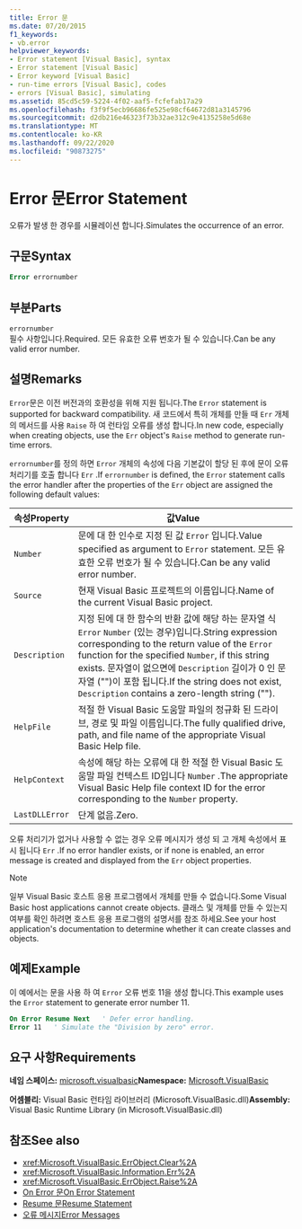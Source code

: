 ```yaml
---
title: Error 문
ms.date: 07/20/2015
f1_keywords:
- vb.error
helpviewer_keywords:
- Error statement [Visual Basic], syntax
- Error statement [Visual Basic]
- Error keyword [Visual Basic]
- run-time errors [Visual Basic], codes
- errors [Visual Basic], simulating
ms.assetid: 85cd5c59-5224-4f02-aaf5-fcfefab17a29
ms.openlocfilehash: f3f9f5ecb96686fe525e98cf64672d81a3145796
ms.sourcegitcommit: d2db216e46323f73b32ae312c9e4135258e5d68e
ms.translationtype: MT
ms.contentlocale: ko-KR
ms.lasthandoff: 09/22/2020
ms.locfileid: "90873275"
---
```

# <a name="error-statement"></a><span data-ttu-id="447ff-102">Error 문</span><span class="sxs-lookup"><span data-stu-id="447ff-102">Error Statement</span></span>

<span data-ttu-id="447ff-103">오류가 발생 한 경우를 시뮬레이션 합니다.</span><span class="sxs-lookup"><span data-stu-id="447ff-103">Simulates the occurrence of an error.</span></span>  
  
## <a name="syntax"></a><span data-ttu-id="447ff-104">구문</span><span class="sxs-lookup"><span data-stu-id="447ff-104">Syntax</span></span>  
  
```vb  
Error errornumber  
```  
  
## <a name="parts"></a><span data-ttu-id="447ff-105">부분</span><span class="sxs-lookup"><span data-stu-id="447ff-105">Parts</span></span>  

 `errornumber`  
 <span data-ttu-id="447ff-106">필수 사항입니다.</span><span class="sxs-lookup"><span data-stu-id="447ff-106">Required.</span></span> <span data-ttu-id="447ff-107">모든 유효한 오류 번호가 될 수 있습니다.</span><span class="sxs-lookup"><span data-stu-id="447ff-107">Can be any valid error number.</span></span>  
  
## <a name="remarks"></a><span data-ttu-id="447ff-108">설명</span><span class="sxs-lookup"><span data-stu-id="447ff-108">Remarks</span></span>  

 <span data-ttu-id="447ff-109">`Error`문은 이전 버전과의 호환성을 위해 지원 됩니다.</span><span class="sxs-lookup"><span data-stu-id="447ff-109">The `Error` statement is supported for backward compatibility.</span></span> <span data-ttu-id="447ff-110">새 코드에서 특히 개체를 만들 때 `Err` 개체의 메서드를 사용 `Raise` 하 여 런타임 오류를 생성 합니다.</span><span class="sxs-lookup"><span data-stu-id="447ff-110">In new code, especially when creating objects, use the `Err` object's `Raise` method to generate run-time errors.</span></span>  
  
 <span data-ttu-id="447ff-111">`errornumber`를 정의 하면 `Error` 개체의 속성에 다음 기본값이 할당 된 후에 문이 오류 처리기를 호출 합니다 `Err` .</span><span class="sxs-lookup"><span data-stu-id="447ff-111">If `errornumber` is defined, the `Error` statement calls the error handler after the properties of the `Err` object are assigned the following default values:</span></span>  
  
|<span data-ttu-id="447ff-112">속성</span><span class="sxs-lookup"><span data-stu-id="447ff-112">Property</span></span>|<span data-ttu-id="447ff-113">값</span><span class="sxs-lookup"><span data-stu-id="447ff-113">Value</span></span>|  
|--------------|-----------|  
|`Number`|<span data-ttu-id="447ff-114">문에 대 한 인수로 지정 된 값 `Error` 입니다.</span><span class="sxs-lookup"><span data-stu-id="447ff-114">Value specified as argument to `Error` statement.</span></span> <span data-ttu-id="447ff-115">모든 유효한 오류 번호가 될 수 있습니다.</span><span class="sxs-lookup"><span data-stu-id="447ff-115">Can be any valid error number.</span></span>|  
|`Source`|<span data-ttu-id="447ff-116">현재 Visual Basic 프로젝트의 이름입니다.</span><span class="sxs-lookup"><span data-stu-id="447ff-116">Name of the current Visual Basic project.</span></span>|  
|`Description`|<span data-ttu-id="447ff-117">지정 된에 대 한 함수의 반환 값에 해당 하는 문자열 식 `Error` `Number` (있는 경우)입니다.</span><span class="sxs-lookup"><span data-stu-id="447ff-117">String expression corresponding to the return value of the `Error` function for the specified `Number`, if this string exists.</span></span> <span data-ttu-id="447ff-118">문자열이 없으면에 `Description` 길이가 0 인 문자열 ("")이 포함 됩니다.</span><span class="sxs-lookup"><span data-stu-id="447ff-118">If the string does not exist, `Description` contains a zero-length string ("").</span></span>|  
|`HelpFile`|<span data-ttu-id="447ff-119">적절 한 Visual Basic 도움말 파일의 정규화 된 드라이브, 경로 및 파일 이름입니다.</span><span class="sxs-lookup"><span data-stu-id="447ff-119">The fully qualified drive, path, and file name of the appropriate Visual Basic Help file.</span></span>|  
|`HelpContext`|<span data-ttu-id="447ff-120">속성에 해당 하는 오류에 대 한 적절 한 Visual Basic 도움말 파일 컨텍스트 ID입니다 `Number` .</span><span class="sxs-lookup"><span data-stu-id="447ff-120">The appropriate Visual Basic Help file context ID for the error corresponding to the `Number` property.</span></span>|  
|`LastDLLError`|<span data-ttu-id="447ff-121">단계 없음.</span><span class="sxs-lookup"><span data-stu-id="447ff-121">Zero.</span></span>|  
  
 <span data-ttu-id="447ff-122">오류 처리기가 없거나 사용할 수 없는 경우 오류 메시지가 생성 되 고 개체 속성에서 표시 됩니다 `Err` .</span><span class="sxs-lookup"><span data-stu-id="447ff-122">If no error handler exists, or if none is enabled, an error message is created and displayed from the `Err` object properties.</span></span>  
  
> [!NOTE]
> <span data-ttu-id="447ff-123">일부 Visual Basic 호스트 응용 프로그램에서 개체를 만들 수 없습니다.</span><span class="sxs-lookup"><span data-stu-id="447ff-123">Some Visual Basic host applications cannot create objects.</span></span> <span data-ttu-id="447ff-124">클래스 및 개체를 만들 수 있는지 여부를 확인 하려면 호스트 응용 프로그램의 설명서를 참조 하세요.</span><span class="sxs-lookup"><span data-stu-id="447ff-124">See your host application's documentation to determine whether it can create classes and objects.</span></span>  
  
## <a name="example"></a><span data-ttu-id="447ff-125">예제</span><span class="sxs-lookup"><span data-stu-id="447ff-125">Example</span></span>  

 <span data-ttu-id="447ff-126">이 예에서는 문을 사용 하 여 `Error` 오류 번호 11을 생성 합니다.</span><span class="sxs-lookup"><span data-stu-id="447ff-126">This example uses the `Error` statement to generate error number 11.</span></span>  
  
```vb  
On Error Resume Next   ' Defer error handling.  
Error 11   ' Simulate the "Division by zero" error.  
```  
  
## <a name="requirements"></a><span data-ttu-id="447ff-127">요구 사항</span><span class="sxs-lookup"><span data-stu-id="447ff-127">Requirements</span></span>  

 <span data-ttu-id="447ff-128">**네임 스페이스:** [microsoft.visualbasic](../runtime-library-members.md)</span><span class="sxs-lookup"><span data-stu-id="447ff-128">**Namespace:** [Microsoft.VisualBasic](../runtime-library-members.md)</span></span>  
  
 <span data-ttu-id="447ff-129">**어셈블리:** Visual Basic 런타임 라이브러리 (Microsoft.VisualBasic.dll)</span><span class="sxs-lookup"><span data-stu-id="447ff-129">**Assembly:** Visual Basic Runtime Library (in Microsoft.VisualBasic.dll)</span></span>  
  
## <a name="see-also"></a><span data-ttu-id="447ff-130">참조</span><span class="sxs-lookup"><span data-stu-id="447ff-130">See also</span></span>

- <xref:Microsoft.VisualBasic.ErrObject.Clear%2A>
- <xref:Microsoft.VisualBasic.Information.Err%2A>
- <xref:Microsoft.VisualBasic.ErrObject.Raise%2A>
- [<span data-ttu-id="447ff-131">On Error 문</span><span class="sxs-lookup"><span data-stu-id="447ff-131">On Error Statement</span></span>](on-error-statement.md)
- [<span data-ttu-id="447ff-132">Resume 문</span><span class="sxs-lookup"><span data-stu-id="447ff-132">Resume Statement</span></span>](resume-statement.md)
- [<span data-ttu-id="447ff-133">오류 메시지</span><span class="sxs-lookup"><span data-stu-id="447ff-133">Error Messages</span></span>](../error-messages/index.md)
